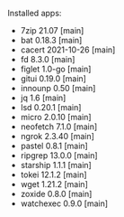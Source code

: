 Installed apps: 

  * 7zip 21.07 [main]
  * bat 0.18.3 [main]
  * cacert 2021-10-26 [main]
  * fd 8.3.0 [main]
  * figlet 1.0-go [main]
  * gitui 0.19.0 [main]
  * innounp 0.50 [main]
  * jq 1.6 [main]
  * lsd 0.20.1 [main]
  * micro 2.0.10 [main]
  * neofetch 7.1.0 [main]
  * ngrok 2.3.40 [main]
  * pastel 0.8.1 [main]
  * ripgrep 13.0.0 [main]
  * starship 1.1.1 [main]
  * tokei 12.1.2 [main]
  * wget 1.21.2 [main]
  * zoxide 0.8.0 [main]
  * watchexec 0.9.0 [main]
